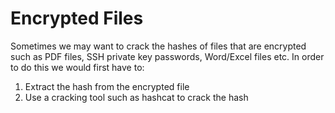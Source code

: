 # Encrypted Files

Sometimes we may want to crack the hashes of files that are encrypted such as PDF files, SSH private key passwords, Word/Excel files etc. In order to do this we would first have to:
1. Extract the hash from the encrypted file
2. Use a cracking tool such as hashcat to crack the hash